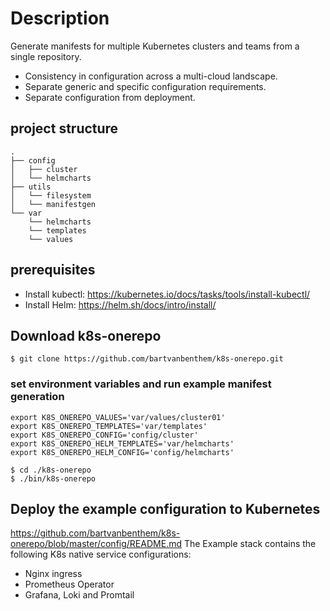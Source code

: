 # Description
Generate manifests for multiple Kubernetes clusters and teams from a single repository.
* Consistency in configuration across a multi-cloud landscape.
* Separate generic and specific configuration requirements.
* Separate configuration from deployment.

## project structure
```shell
.
├── config
│   ├── cluster
│   └── helmcharts
├── utils
│   └── filesystem
│   └── manifestgen
└── var
    └── helmcharts
    └── templates
    └── values
```

## prerequisites
* Install kubectl: https://kubernetes.io/docs/tasks/tools/install-kubectl/
* Install Helm: https://helm.sh/docs/intro/install/

## Download k8s-onerepo
```shell
$ git clone https://github.com/bartvanbenthem/k8s-onerepo.git
```

### set environment variables and run example manifest generation
```shell
export K8S_ONEREPO_VALUES='var/values/cluster01'
export K8S_ONEREPO_TEMPLATES='var/templates'
export K8S_ONEREPO_CONFIG='config/cluster'
export K8S_ONEREPO_HELM_TEMPLATES='var/helmcharts'
export K8S_ONEREPO_HELM_CONFIG='config/helmcharts'

$ cd ./k8s-onerepo
$ ./bin/k8s-onerepo
```

## Deploy the example configuration to Kubernetes
https://github.com/bartvanbenthem/k8s-onerepo/blob/master/config/README.md
The Example stack contains the following K8s native service configurations:
* Nginx ingress
* Prometheus Operator
* Grafana, Loki and Promtail
